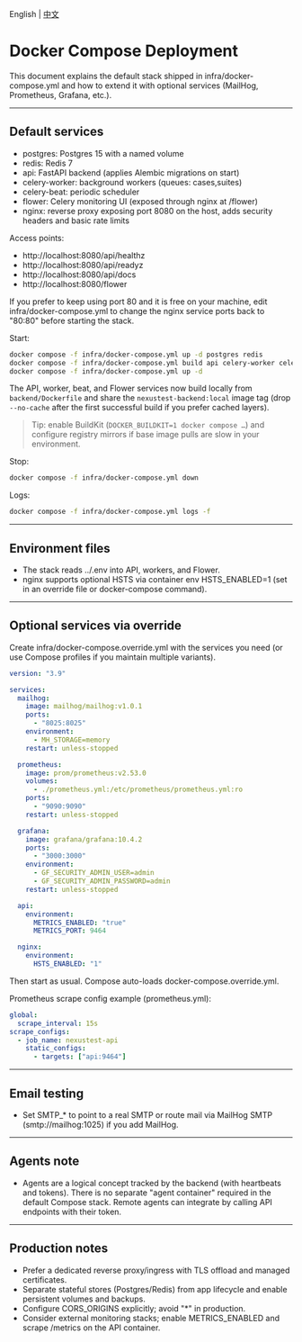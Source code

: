 English | [中文](../../zh/deploy/docker-compose.md)

# Docker Compose Deployment

This document explains the default stack shipped in infra/docker-compose.yml and how to extend it with optional services (MailHog, Prometheus, Grafana, etc.).

---

## Default services

- postgres: Postgres 15 with a named volume
- redis: Redis 7
- api: FastAPI backend (applies Alembic migrations on start)
- celery-worker: background workers (queues: cases,suites)
- celery-beat: periodic scheduler
- flower: Celery monitoring UI (exposed through nginx at /flower)
- nginx: reverse proxy exposing port 8080 on the host, adds security headers and basic rate limits

Access points:
- http://localhost:8080/api/healthz
- http://localhost:8080/api/readyz
- http://localhost:8080/api/docs
- http://localhost:8080/flower

If you prefer to keep using port 80 and it is free on your machine, edit infra/docker-compose.yml to change the nginx service ports back to "80:80" before starting the stack.

Start:
```bash
docker compose -f infra/docker-compose.yml up -d postgres redis
docker compose -f infra/docker-compose.yml build api celery-worker celery-beat flower --no-cache --progress=plain
docker compose -f infra/docker-compose.yml up -d
```
The API, worker, beat, and Flower services now build locally from `backend/Dockerfile` and share the `nexustest-backend:local` image tag (drop `--no-cache` after the first successful build if you prefer cached layers).

> Tip: enable BuildKit (`DOCKER_BUILDKIT=1 docker compose …`) and configure registry mirrors if base image pulls are slow in your environment.

Stop:
```bash
docker compose -f infra/docker-compose.yml down
```

Logs:
```bash
docker compose -f infra/docker-compose.yml logs -f
```

---

## Environment files

- The stack reads ../.env into API, workers, and Flower.
- nginx supports optional HSTS via container env HSTS_ENABLED=1 (set in an override file or docker-compose command).

---

## Optional services via override

Create infra/docker-compose.override.yml with the services you need (or use Compose profiles if you maintain multiple variants).

```yaml
version: "3.9"

services:
  mailhog:
    image: mailhog/mailhog:v1.0.1
    ports:
      - "8025:8025"
    environment:
      - MH_STORAGE=memory
    restart: unless-stopped

  prometheus:
    image: prom/prometheus:v2.53.0
    volumes:
      - ./prometheus.yml:/etc/prometheus/prometheus.yml:ro
    ports:
      - "9090:9090"
    restart: unless-stopped

  grafana:
    image: grafana/grafana:10.4.2
    ports:
      - "3000:3000"
    environment:
      - GF_SECURITY_ADMIN_USER=admin
      - GF_SECURITY_ADMIN_PASSWORD=admin
    restart: unless-stopped

  api:
    environment:
      METRICS_ENABLED: "true"
      METRICS_PORT: 9464

  nginx:
    environment:
      HSTS_ENABLED: "1"
```

Then start as usual. Compose auto-loads docker-compose.override.yml.

Prometheus scrape config example (prometheus.yml):
```yaml
global:
  scrape_interval: 15s
scrape_configs:
  - job_name: nexustest-api
    static_configs:
      - targets: ["api:9464"]
```

---

## Email testing

- Set SMTP_* to point to a real SMTP or route mail via MailHog SMTP (smtp://mailhog:1025) if you add MailHog.

---

## Agents note

- Agents are a logical concept tracked by the backend (with heartbeats and tokens). There is no separate "agent container" required in the default Compose stack. Remote agents can integrate by calling API endpoints with their token.

---

## Production notes

- Prefer a dedicated reverse proxy/ingress with TLS offload and managed certificates.
- Separate stateful stores (Postgres/Redis) from app lifecycle and enable persistent volumes and backups.
- Configure CORS_ORIGINS explicitly; avoid "*" in production.
- Consider external monitoring stacks; enable METRICS_ENABLED and scrape /metrics on the API container.
